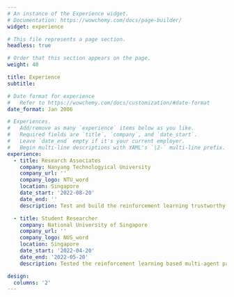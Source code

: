```yaml
---
# An instance of the Experience widget.
# Documentation: https://wowchemy.com/docs/page-builder/
widget: experience

# This file represents a page section.
headless: true

# Order that this section appears on the page.
weight: 40

title: Experience
subtitle:

# Date format for experience
#   Refer to https://wowchemy.com/docs/customization/#date-format
date_format: Jan 2006

# Experiences.
#   Add/remove as many `experience` items below as you like.
#   Required fields are `title`, `company`, and `date_start`.
#   Leave `date_end` empty if it's your current employer.
#   Begin multi-line descriptions with YAML's `|2-` multi-line prefix.
experience:
  - title: Research Associates
    company: Nanyang Technologyical University
    company_url: ''
    company_logo: NTU_word
    location: Singapore
    date_start: '2022-08-20'
    date_end: ''
    description: Test and build the reinforcement learning trustworthy AI.

  - title: Student Researcher
    company: National University of Singapore
    company_url: ''
    company_logo: NUS_word
    location: Singapore
    date_start: '2022-04-20'
    date_end: '2022-05-20'
    description: Tested the reinforcement learning based multi-agent pathfinding algorithm in MARMoT Lab.

design:
  columns: '2'
---
```

